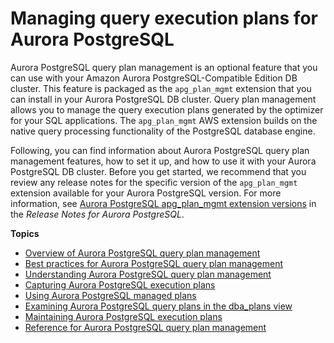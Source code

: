# Managing query execution plans for Aurora PostgreSQL<a name="AuroraPostgreSQL.Optimize"></a>

Aurora PostgreSQL query plan management is an optional feature that you can use with your Amazon Aurora PostgreSQL\-Compatible Edition DB cluster\. This feature is packaged as the `apg_plan_mgmt` extension that you can install in your Aurora PostgreSQL DB cluster\. Query plan management allows you to manage the query execution plans generated by the optimizer for your SQL applications\. The `apg_plan_mgmt` AWS extension builds on the native query processing functionality of the PostgreSQL database engine\. 

Following, you can find information about Aurora PostgreSQL query plan management features, how to set it up, and how to use it with your Aurora PostgreSQL DB cluster\. Before you get started, we recommend that you review any release notes for the specific version of the `apg_plan_mgmt` extension available for your Aurora PostgreSQL version\. For more information, see [Aurora PostgreSQL apg\_plan\_mgmt extension versions](https://docs.aws.amazon.com/AmazonRDS/latest/AuroraPostgreSQLReleaseNotes/AuroraPostgreSQL.Extensions.html#AuroraPostgreSQL.Extensions.apg_plan_mgmt) in the *Release Notes for Aurora PostgreSQL*\. 

**Topics**
+ [Overview of Aurora PostgreSQL query plan management](AuroraPostgreSQL.Optimize.overview.md)
+ [Best practices for Aurora PostgreSQL query plan management](AuroraPostgreSQL.Optimize.BestPractice.md)
+ [Understanding Aurora PostgreSQL query plan management](AuroraPostgreSQL.Optimize.Start.md)
+ [Capturing Aurora PostgreSQL execution plans](AuroraPostgreSQL.Optimize.CapturePlans.md)
+ [Using Aurora PostgreSQL managed plans](AuroraPostgreSQL.Optimize.UsePlans.md)
+ [Examining Aurora PostgreSQL query plans in the dba\_plans view](AuroraPostgreSQL.Optimize.ViewPlans.md)
+ [Maintaining Aurora PostgreSQL execution plans](AuroraPostgreSQL.Optimize.Maintenance.md)
+ [Reference for Aurora PostgreSQL query plan management](AuroraPostgreSQL.Optimize.Reference.md)